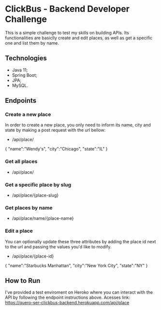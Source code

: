 # ClickBus - Backend Developer Challenge

This is a simple challenge to test my skills on building APIs. Its functionalities are basiclly create and edit places, as well as get a specific one and list them by name.

## Technologies

- Java 11;
- Spring Boot;
- JPA;
- MySQL.

## Endpoints

### Create a new place

In order to create a new place, you only need to inform its name, city and state by making a post request with the url bellow:

- /api/place/

{
    "name":"Wendy's",
    "city":"Chicago",
    "state":"IL"
}

### Get all places

- /api/place/

### Get a specific place by slug

- /api/place/{place-slug}

### Get places by name

- /api/place/name/{place-name}

### Edit a place

You can optionally update these three attributes by adding the place id next to the url and passing the values you'd like to modify.

- /api/place/{place-id}

{
    "name":"Starbucks Manhattan",
    "city":"New York City",
    "state":"NY"
}

## How to Run

I've provided a test enviroment on Heroko where you can interact with the API by following the endpoint instructions above.
Acesses link: https://quero-ser-clickbus-backend.herokuapp.com/api/place
